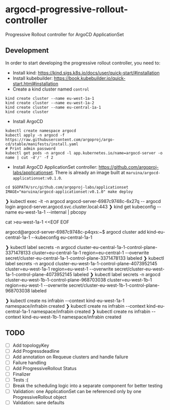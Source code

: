 # argocd-progressive-rollout-controller
Progressive Rollout controller for ArgoCD ApplicationSet

## Development

In order to start developing the progressive rollout controller, you need to:

- Install kind: <https://kind.sigs.k8s.io/docs/user/quick-start/#installation>
- Install kubebuilder: <https://book.kubebuilder.io/quick-start.html#installation>
- Create a kind cluster named `control`

```console
kind create cluster --name eu-west-1a-1
kind create cluster --name eu-west-1a-2
kind create cluster --name eu-central-1a-1
kind create cluster
```

- Install ArgoCD

```console
kubectl create namespace argocd
kubectl apply -n argocd -f https://raw.githubusercontent.com/argoproj/argo-cd/stable/manifests/install.yaml
# Print admin password
kubectl get pods -n argocd -l app.kubernetes.io/name=argocd-server -o name | cut -d'/' -f 2
```

- Install ArgoCD ApplicationSet controller: <https://github.com/argoproj-labs/applicationset>. There is already an image built at `maruina/argocd-applicationset:v0.1.0`.

```console
cd $GOPATH/src/github.com/argoproj-labs/applicationset
IMAGE="maruina/argocd-applicationset:v0.1.0" make deploy
```

❯ kubectl exec -it -n argocd argocd-server-6987c9748c-6x27q -- argocd login argocd-server.argocd.svc.cluster.local:443
❯ kind get kubeconfig --name eu-west-1a-1 --internal | pbcopy

cat >eu-west-1a-1 <<EOF
<PASTE>
EOF

argocd@argocd-server-6987c9748c-p4qxs:~$ argocd cluster add kind-eu-central-1a-1 --kubeconfig eu-central-1a-1

❯ kubectl label secrets -n argocd cluster-eu-central-1a-1-control-plane-3371478133 cluster=eu-central-1a-1 region=eu-central-1 --overwrite
secret/cluster-eu-central-1a-1-control-plane-3371478133 labeled
❯ kubectl label secrets -n argocd cluster-eu-west-1a-1-control-plane-4073952145 cluster=eu-west-1a-1 region=eu-west-1 --overwrite
secret/cluster-eu-west-1a-1-control-plane-4073952145 labeled
❯ kubectl label secrets -n argocd cluster-eu-west-1b-1-control-plane-968703038 cluster=eu-west-1b-1 region=eu-west-1 --overwrite
secret/cluster-eu-west-1b-1-control-plane-968703038 labeled

❯ kubectl create ns infrabin --context kind-eu-west-1a-1
namespace/infrabin created
❯ kubectl create ns infrabin --context kind-eu-central-1a-1
namespace/infrabin created
❯ kubectl create ns infrabin --context kind-eu-west-1b-1
namespace/infrabin created

## TODO

- [ ] Add topologyKey
- [ ] Add Progressdeadline
- [ ] Add annotation on Requeue clusters and handle failure
- [ ] Failure handling
- [ ] Add ProgressiveRollout Status
- [ ] Finalizer
- [ ] Tests :(
- [ ] Break the scheduling logic into a separate component for better testing
- [ ] Validation: one ApplicationSet can be referenced only by one ProgressiveRollout object
- [ ] Validation: sane defaults